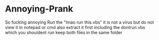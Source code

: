 # Annoying-Prank
So fucking annoying
Run the "lmao run this.vbs" it is not a virus but do not view it in notepad or cmd
also extract it first including the dontrun.vbs which you shouldent run
keep both files in the same folder
